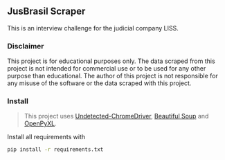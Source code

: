 ## JusBrasil Scraper

This is an interview challenge for the judicial company LISS.

### Disclaimer
This project is for educational purposes only. The data scraped from this project is not intended for commercial use or to be used for any other purpose than educational. The author of this project is not responsible for any misuse of the software or the data scraped with this project. 

### Install

> This project uses [Undetected-ChromeDriver](https://github.com/ultrafunkamsterdam/undetected-chromedriver), [Beautiful Soup](https://pypi.org/project/beautifulsoup4/) and [OpenPyXL](https://openpyxl.readthedocs.io/en/stable/index.html).

Install all requirements with

```bash
pip install -r requirements.txt
```
